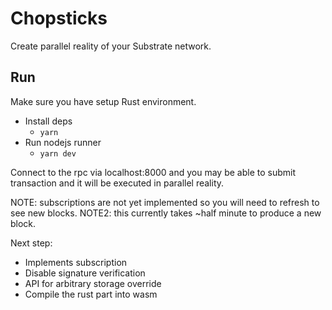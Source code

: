 # Chopsticks

Create parallel reality of your Substrate network.

## Run

Make sure you have setup Rust environment.

- Install deps
  - `yarn`
- Run nodejs runner
  - `yarn dev`

Connect to the rpc via localhost:8000 and you may be able to submit transaction and it will be executed in parallel reality.

NOTE: subscriptions are not yet implemented so you will need to refresh to see new blocks.
NOTE2: this currently takes ~half minute to produce a new block.

Next step:

- Implements subscription
- Disable signature verification
- API for arbitrary storage override
- Compile the rust part into wasm
